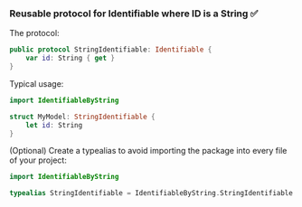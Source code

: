 ### Reusable protocol for Identifiable where ID is a String ✅


The protocol:

```swift
public protocol StringIdentifiable: Identifiable {
    var id: String { get }
}
```

Typical usage:

```swift
import IdentifiableByString

struct MyModel: StringIdentifiable {
    let id: String
}
```

(Optional) Create a typealias to avoid importing the package into every file of your project:

```swift
import IdentifiableByString

typealias StringIdentifiable = IdentifiableByString.StringIdentifiable
```
